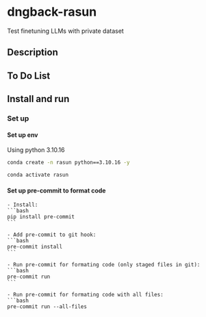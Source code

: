 # dngback-rasun

Test finetuning LLMs with private dataset

## Description

## To Do List

## Install and run

### Set up

#### Set up env

Using python 3.10.16

```bash
conda create -n rasun python==3.10.16 -y

conda activate rasun
```

#### Set up pre-commit to format code

    - Install:
    ```bash
    pip install pre-commit
    ```

    - Add pre-commit to git hook:
    ```bash
    pre-commit install
    ```

    - Run pre-commit for formating code (only staged files in git):
    ```bash
    pre-commit run
    ```

    - Run pre-commit for formating code with all files:
    ```bash
    pre-commit run --all-files
